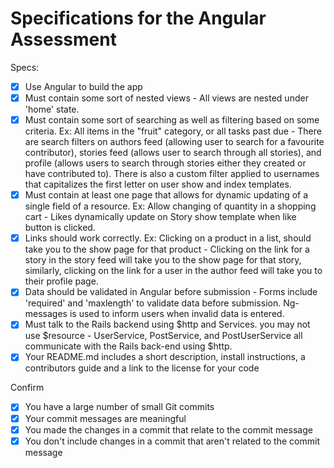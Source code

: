 # Specifications for the Angular Assessment

Specs:

 - [x] Use Angular to build the app
 - [x] Must contain some sort of nested views - All views are nested under 'home' state.
 - [x] Must contain some sort of searching as well as filtering based on some criteria. Ex: All items in the "fruit" category, or all tasks past due - There are search filters on authors feed (allowing user to search for a favourite contributor), stories feed (allows user to search through all stories), and profile (allows users to search through stories either they created or have contributed to). There is also a custom filter applied to usernames that capitalizes the first letter on user show and index templates.
 - [x] Must contain at least one page that allows for dynamic updating of a single field of a resource. Ex: Allow changing of quantity in a shopping cart - Likes dynamically update on Story show template when like button is clicked.
 - [x] Links should work correctly. Ex: Clicking on a product in a list, should take you to the show page for that product - Clicking on the link for a story in the story feed will take you to the show page for that story, similarly, clicking on the link for a user in the author feed will take you to their profile page.
 - [x] Data should be validated in Angular before submission - Forms include 'required' and 'maxlength' to validate data before submission. Ng-messages is used to inform users when invalid data is entered.
 - [x] Must talk to the Rails backend using $http and Services. you may not use $resource - UserService, PostService, and PostUserService all communicate with the Rails back-end using $http.
 - [x] Your README.md includes a short description, install instructions, a contributors guide and a link to the license for your code

Confirm

- [x] You have a large number of small Git commits
- [x] Your commit messages are meaningful
- [x] You made the changes in a commit that relate to the commit message
- [x] You don't include changes in a commit that aren't related to the commit message
